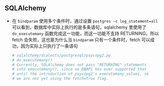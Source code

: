 ## SQLAlchemy

- 在 `bindparam` 使用多个条件时，通过设置 `postgres -c log_statement=all` 可以看到，数据库中实际上执行的是多条语句，sqlalchemy 里使用了 `do_executemany` 函数完成这一功能，而这一功能不支持 RETURNING，所以 fetch 会失败，这也是为什么当 `bindparam` 只有一个条件时，fetch 可以成功，因为实际上只执行了一条语句
  ```python
  # sqlalchemy/dialects/postgresql/psycopg2.py
  # do_executemany()
  # Currently, SQLAlchemy does not pass "RETURNING" statements
  # into executemany(), since no DBAPI has ever supported that
  # until the introduction of psycopg2's executemany_values, so
  # we are not yet using the fetch=True flag.
  ```